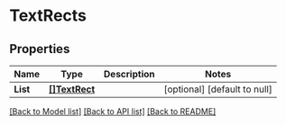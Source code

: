 # TextRects

## Properties
Name | Type | Description | Notes
------------ | ------------- | ------------- | -------------
**List** | [**[]TextRect**](TextRect.md) |  | [optional] [default to null]

[[Back to Model list]](../README.md#documentation-for-models) [[Back to API list]](../README.md#documentation-for-api-endpoints) [[Back to README]](../README.md)


